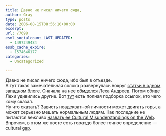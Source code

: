 ```yaml
---
title: Давно не писал ничего сюда,
author: Gray
type: posts
date: 2006-08-15T08:56:10+00:00
excerpt:
url: /7698
esml_socialcount_LAST_UPDATED:
  - 1497249484
essb_cache_expire:
  - 1574646177
categories:
  - Uncategorized

---
```








Давно не писал ничего сюда, ибо был в отъезде.  
А тут такая замечательная склока развернулась вокруг <a href="http://www.readwriteweb.com/archives/top_russian_web_apps.php" target="_blank">статьи в одном западном блоге</a>. Сначала на нее <a href="http://www.webplanet.ru/news/column/l_e_x_a/2006/8/13/web20.html" target="_blank">обиделся</a> Леха Андреев. Потом обиде Лехи удивились другие. Вот <a href="http://ohooenno.com/2006/08/13/bazar-o-ruweb20/" target="_blank">тут</a> есть полная подборка ссылок, кто чего кому сказал.  
Ну что сказать? Зависть неадекватной личности может двигать горы, а может серьезно мешать нормальным людям. Как последние не пытаются вежливо <a href="http://www.readwriteweb.com/archives/cultural_misunderstandings.php" target="_blank">назвать ее Cultural Misunderstandings on the Web</a>. Впрочем, в этом же посте есть гораздо более точное определение &#8212; cultural <a href="http://lingvo.yandex.ru/en?st_translate=1&#038;text=gap&#038;tbf=1" target="_blank">gap</a>.